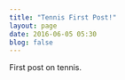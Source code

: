```yaml
---
title: "Tennis First Post!"
layout: page
date: 2016-06-05 05:30
blog: false
---
```


First post on tennis.
